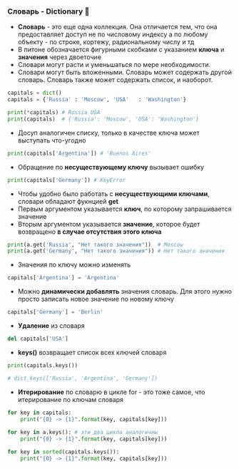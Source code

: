 ### Словарь - Dictionary :open_book:

* __Словарь__ - это еще одна коллекция. Она отличается тем, что она предоставляет доступ не по числовому индексу а по любому объекту - по строке, кортежу, радиональному числу и тд
* В питоне обозначается фигурными скобками c указанием __ключа__ и __значения__ через двоеточие
* Словари могут расти и уменьшаться по мере необходимости.
* Словари могут быть вложенными. Словарь может содержать другой словарь. Словарь также может содержать список, и наоборот.

```python
capitals = dict()
capitals = {'Russia' : 'Moscow', 'USA'   : 'Washington'}

print(*capitals) # Russia USA
print(capitals)  # {'Russia': 'Moscow', 'USA': 'Washington'}
```
* Досуп аналогичен списку, только в качестве ключа может выступать что-угодно

```python
print(capitals['Argentina']) # 'Buenos Aires'
```
* Обращение по __несуществующему ключу__ вызывает ошибку

```python
print(capitals['Germany']) # KeyError
```

* Чтобы удобно было работать с __несуществующими ключами__, словари обладают фукнцией __get__
* Первым аргументом указывается __ключ__, по которому запрашивается значение
* Вторым аргументом указывается __значение__, которое будет возвращено __в случае отсутствия этого ключа__

```python
print(a.get('Russia', "Нет такого значения"))  # Moscow
print(a.get('Germany', "Нет такого значения")) # Нет такого значения
```

* Значения по ключу можно изменять
```python
capitals['Argentina'] = 'Argentina'
```

* Можно __динамически добавлять__ значения словарь. Для этого нужно просто записать новое значение по новому ключу

```python
capitals['Germany'] = 'Berlin'
```

* __Удаление__ из словаря

```python
del capitals['USA']
```
* __keys()__ возвращает список всех ключей словаря

```python
print(capitals.keys())

# dict_keys(['Russia', 'Argentina', 'Germany'])
```

* __Итерирование__ по словарю в цикле for - это тоже самое, что итерирование по ключам словаря
```python
for key in capitals:
    print("{0} -> {1}".format(key, capitals[key]))
    
for key in a.keys(): # эти два цикла аналогичны
    print("{0} -> {1}".format(key, capitals[key]))  
```

```python
for key in sorted(capitals.keys()):
    print("{0} -> {1}".format(key, capitals[key]))
 
```
